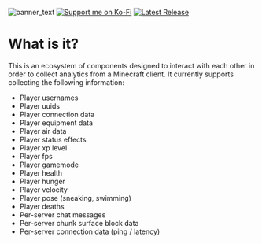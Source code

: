 ![banner_text](https://github.com/user-attachments/assets/bee72039-0805-4036-97d0-a35065a48351)
[![Support me on Ko-Fi](https://img.shields.io/badge/croakandroll---?style=for-the-badge&logo=ko-fi&logoColor=white&label=Support%20me%20on%20Ko-Fi&labelColor=72a4f2&color=72a4f2)](https://ko-fi.com/croakandroll)
[![Latest Release](https://img.shields.io/github/v/release/meeplabsdev/connectorlib-mod?style=for-the-badge&logo=github&logoColor=black&label=Latest%20Release&labelColor=72f2ae&color=72f2ae)](https://github.com/meeplabsdev/connectorlib-mod/releases/latest)


# What is it?
This is an ecosystem of components designed to interact with each other in order to collect analytics from a Minecraft client. It currently supports collecting the following information:

- Player usernames
- Player uuids
- Player connection data
- Player equipment data
- Player air data
- Player status effects
- Player xp level
- Player fps
- Player gamemode
- Player health
- Player hunger
- Player velocity
- Player pose (sneaking, swimming)
- Player deaths
- Per-server chat messages
- Per-server chunk surface block data
- Per-server connection data (ping / latency)
